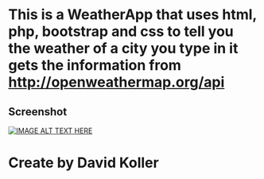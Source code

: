 This is a WeatherApp that uses html, php, bootstrap and css to tell you the weather of a city you type in it gets the information from http://openweathermap.org/api
=======================================================================================================================================


## Screenshot
[![IMAGE ALT TEXT HERE](https://github.com/kolldavi/Web-Development/blob/master/Weather/WeatherScreenShot.png?raw=true)](http://176.32.230.9/davidkollerpracticewebsite.com/API/Weather/)



Create by David Koller
=======================
